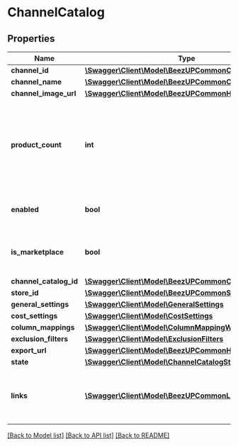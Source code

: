 # ChannelCatalog

## Properties
Name | Type | Description | Notes
------------ | ------------- | ------------- | -------------
**channel_id** | [**\Swagger\Client\Model\BeezUPCommonChannelId**](BeezUPCommonChannelId.md) |  | 
**channel_name** | [**\Swagger\Client\Model\BeezUPCommonChannelName**](BeezUPCommonChannelName.md) |  | 
**channel_image_url** | [**\Swagger\Client\Model\BeezUPCommonHttpUrl**](BeezUPCommonHttpUrl.md) |  | 
**product_count** | **int** | The product count exported considering category mapping. Not all filters have been applied. | 
**enabled** | **bool** | Indicates if the channel catalog is active | 
**is_marketplace** | **bool** | Indicates if this channel catalog is related to a marketplace | 
**channel_catalog_id** | [**\Swagger\Client\Model\BeezUPCommonChannelCatalogId**](BeezUPCommonChannelCatalogId.md) |  | 
**store_id** | [**\Swagger\Client\Model\BeezUPCommonStoreId**](BeezUPCommonStoreId.md) |  | 
**general_settings** | [**\Swagger\Client\Model\GeneralSettings**](GeneralSettings.md) |  | 
**cost_settings** | [**\Swagger\Client\Model\CostSettings**](CostSettings.md) |  | 
**column_mappings** | [**\Swagger\Client\Model\ColumnMappingWithNameList**](ColumnMappingWithNameList.md) |  | [optional] 
**exclusion_filters** | [**\Swagger\Client\Model\ExclusionFilters**](ExclusionFilters.md) |  | [optional] 
**export_url** | [**\Swagger\Client\Model\BeezUPCommonHttpUrl**](BeezUPCommonHttpUrl.md) |  | [optional] 
**state** | [**\Swagger\Client\Model\ChannelCatalogState**](ChannelCatalogState.md) |  | 
**links** | [**\Swagger\Client\Model\BeezUPCommonLink2[]**](BeezUPCommonLink2.md) | Indicates the actions you can do on a channel catalog | 

[[Back to Model list]](../README.md#documentation-for-models) [[Back to API list]](../README.md#documentation-for-api-endpoints) [[Back to README]](../README.md)


